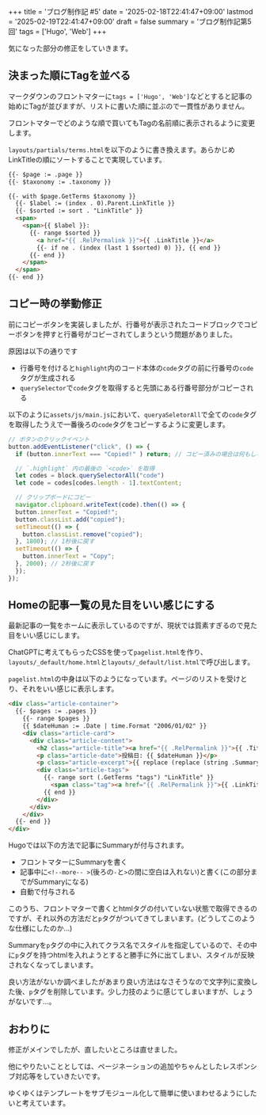 +++
title = 'ブログ制作記 #5'
date = '2025-02-18T22:41:47+09:00'
lastmod = '2025-02-19T22:41:47+09:00'
draft = false
summary = 'ブログ制作記第5回'
tags = ['Hugo', 'Web']
+++

気になった部分の修正をしていきます。

## 決まった順にTagを並べる
マークダウンのフロントマターに`tags = ['Hugo', 'Web']`などとすると記事の始めにTagが並びますが、リストに書いた順に並ぶので一貫性がありません。

フロントマターでどのような順で買いてもTagの名前順に表示されるように変更します。

`layouts/partials/terms.html`を以下のように書き換えます。あらかじめLinkTitleの順にソートすることで実現しています。

```html
{{- $page := .page }}
{{- $taxonomy := .taxonomy }}

{{- with $page.GetTerms $taxonomy }}
  {{- $label := (index . 0).Parent.LinkTitle }}
  {{- $sorted := sort . "LinkTitle" }}
  <span>
    <span>{{ $label }}:
      {{- range $sorted }}
        <a href="{{ .RelPermalink }}">{{ .LinkTitle }}</a>
        {{- if ne . (index (last 1 $sorted) 0) }}, {{ end }}
      {{- end }}
    </span>
  </span>
{{- end }}
```

## コピー時の挙動修正
前にコピーボタンを実装しましたが、行番号が表示されたコードブロックでコピーボタンを押すと行番号がコピーされてしまうという問題がありました。

原因は以下の通りです
- 行番号を付けると`highlight`内のコード本体の`code`タグの前に行番号の`code`タグが生成される
- `querySelector`で`code`タグを取得すると先頭にある行番号部分がコピーされる

以下のように`assets/js/main.js`において、`queryaSeletorAll`で全ての`code`タグを取得したうえで一番後ろの`code`タグをコピーするように変更します。

```js {hl_lines=["5-7"]}
// ボタンのクリックイベント
button.addEventListener("click", () => {
  if (button.innerText === "Copied!" ) return; // コピー済みの場合は何もしない

  // `.highlight` 内の最後の `<code>` を取得
  let codes = block.querySelectorAll("code")
  let code = codes[codes.length - 1].textContent;

  // クリップボードにコピー
  navigator.clipboard.writeText(code).then(() => {
  button.innerText = "Copied!";
  button.classList.add("copied");
  setTimeout(() => {
    button.classList.remove("copied");
  }, 1800); // 1秒後に戻す
  setTimeout(() => {
    button.innerText = "Copy";
  }, 2000); // 2秒後に戻す
  });
});
```

## Homeの記事一覧の見た目をいい感じにする
最新記事の一覧をホームに表示しているのですが、現状では質素すぎるので見た目をいい感じにします。

ChatGPTに考えてもらったCSSを使って`pagelist.html`を作り、`layouts/_default/home.html`と`layouts/_default/list.html`で呼び出します。

`pagelist.html`の中身は以下のようになっています。ページのリストを受けとり、それをいい感じに表示します。

```html
<div class="article-container">
  {{- $pages := .pages }}
    {{- range $pages }}
    {{ $dateHuman := .Date | time.Format "2006/01/02" }}
    <div class="article-card">
      <div class="article-content">
        <h2 class="article-title"><a href="{{ .RelPermalink }}">{{ .Title }}</a></h2>
        <p class="article-date">投稿日: {{ $dateHuman }}</p>
        <p class="article-excerpt">{{ replace (replace (string .Summary) "<p>" "") "</p>" "" }}</p>
        <div class="article-tags">
          {{- range sort (.GetTerms "tags") "LinkTitle" }}
            <span class="tag"><a href="{{ .RelPermalink }}">{{ .LinkTitle }}</a></span>
          {{ end }}
        </div>
      </div>
    </div>
  {{- end }}
</div>
```

Hugoでは以下の方法で記事にSummaryが付与されます。
- フロントマターにSummaryを書く
- 記事中に`<!--more-- >`(後ろの`-`と`>`の間に空白は入れない)と書く(この部分までがSummaryになる)
- 自動で付与される

このうち、フロントマターで書くとhtmlタグの付いていない状態で取得できるのですが、それ以外の方法だと`p`タグがついてきてしまいます。(どうしてこのような仕様にしたのか…)

Summaryを`p`タグの中に入れてクラス名でスタイルを指定しているので、その中に`p`タグを持つhtmlを入れようとすると勝手に外に出てしまい、スタイルが反映されなくなってしまいます。

良い方法がないか調べましたがあまり良い方法はなさそうなので文字列に変換した後、`p`タグを削除しています。少し力技のように感じてしまいますが、しょうがないです…。

## おわりに
修正がメインでしたが、直したいところは直せました。

他にやりたいこととしては、ページネーションの追加やちゃんとしたレスポンシブ対応等をしていきたいです。

ゆくゆくはテンプレートをサブモジュール化して簡単に使いまわせるようにしたいと考えています。
